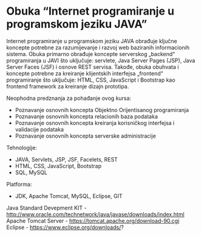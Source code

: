 # Obuka “Internet programiranje u programskom jeziku JAVA”

Internet programiranje u programskom jeziku JAVA obrađuje ključne koncepte potrebne za razumijevanje i razvoj web baziranih informacionih sistema. Obuka primarno obrađuje koncepte serverskog „backend“ programiranja u JAVI što uključuje: servlete, Java Server Pages (JSP), Java Server Faces (JSF) i osnove REST servisa. Takođe, obuka obuhvata i koncepte potrebne za kreiranje klijentskih interfejsa „frontend“ programiranje što uključuje: HTML, CSS, JavaScript i Bootstrap kao frontend framework za kreiranje dizajn prototipa. 

Neophodna predznanja za pohađanje ovog kursa: 

*	Poznavanje osnovnih koncepta Objektno Orijentisanog programiranja
*	Poznavanje osnovnih koncepta relacionih baza podataka
*	Poznavanje osnovnih koncepta kreiranja korisničkog interfejsa i validacije podataka
*	Poznavanje osnovnih koncepta serverske administracije

Tehnologije:
*	JAVA, Servlets, JSP, JSF, Facelets, REST
*	HTML, CSS, JavaScript, Bootstrap
*	SQL, MySQL

Platforma:
*	JDK, Apache Tomcat, MySQL, Eclipse, GIT

Java Standard Devepment KIT - http://www.oracle.com/technetwork/java/javase/downloads/index.html
Apache Tomcat Server - https://tomcat.apache.org/download-90.cgi
Eclipse - https://www.eclipse.org/downloads/?


